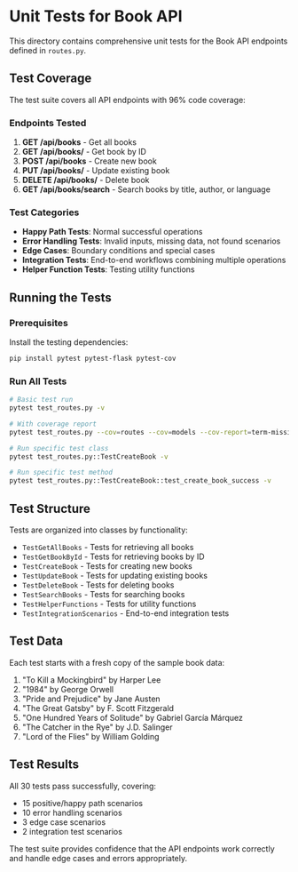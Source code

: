 # Unit Tests for Book API

This directory contains comprehensive unit tests for the Book API endpoints defined in `routes.py`.

## Test Coverage

The test suite covers all API endpoints with 96% code coverage:

### Endpoints Tested

1. **GET /api/books** - Get all books
2. **GET /api/books/<id>** - Get book by ID  
3. **POST /api/books** - Create new book
4. **PUT /api/books/<id>** - Update existing book
5. **DELETE /api/books/<id>** - Delete book
6. **GET /api/books/search** - Search books by title, author, or language

### Test Categories

- **Happy Path Tests**: Normal successful operations
- **Error Handling Tests**: Invalid inputs, missing data, not found scenarios
- **Edge Cases**: Boundary conditions and special cases
- **Integration Tests**: End-to-end workflows combining multiple operations
- **Helper Function Tests**: Testing utility functions

## Running the Tests

### Prerequisites

Install the testing dependencies:

```bash
pip install pytest pytest-flask pytest-cov
```

### Run All Tests

```bash
# Basic test run
pytest test_routes.py -v

# With coverage report
pytest test_routes.py --cov=routes --cov=models --cov-report=term-missing

# Run specific test class
pytest test_routes.py::TestCreateBook -v

# Run specific test method
pytest test_routes.py::TestCreateBook::test_create_book_success -v
```

## Test Structure

Tests are organized into classes by functionality:

- `TestGetAllBooks` - Tests for retrieving all books
- `TestGetBookById` - Tests for retrieving books by ID
- `TestCreateBook` - Tests for creating new books  
- `TestUpdateBook` - Tests for updating existing books
- `TestDeleteBook` - Tests for deleting books
- `TestSearchBooks` - Tests for searching books
- `TestHelperFunctions` - Tests for utility functions
- `TestIntegrationScenarios` - End-to-end integration tests

## Test Data

Each test starts with a fresh copy of the sample book data:

1. "To Kill a Mockingbird" by Harper Lee
2. "1984" by George Orwell  
3. "Pride and Prejudice" by Jane Austen
4. "The Great Gatsby" by F. Scott Fitzgerald
5. "One Hundred Years of Solitude" by Gabriel García Márquez
6. "The Catcher in the Rye" by J.D. Salinger
7. "Lord of the Flies" by William Golding

## Test Results

All 30 tests pass successfully, covering:

- 15 positive/happy path scenarios
- 10 error handling scenarios  
- 3 edge case scenarios
- 2 integration test scenarios

The test suite provides confidence that the API endpoints work correctly and handle edge cases and errors appropriately.